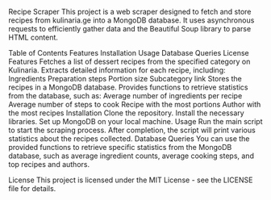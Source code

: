 Recipe Scraper
This project is a web scraper designed to fetch and store recipes from kulinaria.ge into a MongoDB database. It uses asynchronous requests to efficiently gather data and the Beautiful Soup library to parse HTML content.

Table of Contents
Features
Installation
Usage
Database Queries
License
Features
Fetches a list of dessert recipes from the specified category on Kulinaria.
Extracts detailed information for each recipe, including:
Ingredients
Preparation steps
Portion size
Subcategory link
Stores the recipes in a MongoDB database.
Provides functions to retrieve statistics from the database, such as:
Average number of ingredients per recipe
Average number of steps to cook
Recipe with the most portions
Author with the most recipes
Installation
Clone the repository.
Install the necessary libraries.
Set up MongoDB on your local machine.
Usage
Run the main script to start the scraping process.
After completion, the script will print various statistics about the recipes collected.
Database Queries
You can use the provided functions to retrieve specific statistics from the MongoDB database, such as average ingredient counts, average cooking steps, and top recipes and authors.

License
This project is licensed under the MIT License - see the LICENSE file for details.

